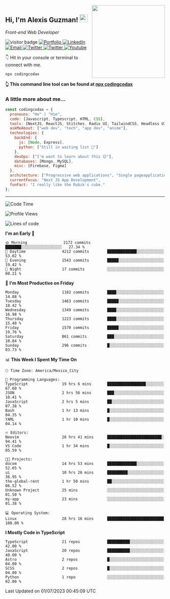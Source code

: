 <img align='right' src="https://media.giphy.com/media/M9gbBd9nbDrOTu1Mqx/giphy.gif" width="230">
<h2>Hi, I'm Alexis Guzman! <img src="https://media.giphy.com/media/hvRJCLFzcasrR4ia7z/giphy.gif" width="25px"></h2>
<p><em>Front-end Web Developer</em></p>

<p>
  <img src="https://visitor-badge.glitch.me/badge?page_id=a12989x.a12989x&left_color=black&right_color=gray" alt="visitor badge"/>
  <a href='https://www.codingcodax.dev/' target='_blank'>
    <img alt='Portfolio' src='https://img.shields.io/badge/Portfolio-black?logo=vercel&style=flat-square'>
  </a>
  <a href='https://linkedin.com/in/codingcodax/' target='_blank'>
    <img alt='LinkedIn' src='https://img.shields.io/badge/LinkedIn-black?logo=LinkedIn&style=flat-square'>
  </a>
  <a href='mailto:codingcodax@gmail.com' target='_blank'>
    <img alt='Email' src='https://img.shields.io/badge/Email-black?logo=Gmail&style=flat-square'>
  </a>
  <a href='https://twitter.com/codingcodax' target='_blank'>
    <img alt='Twitter' src='https://img.shields.io/badge/Twitter-black?logo=Twitter&style=flat-square'>
  </a>
  <a href='https://www.instagram.com/codingcodax/' target='_blank'>
    <img alt='Twitter' src='https://img.shields.io/badge/Instagram-black?logo=Instagram&style=flat-square'>
  </a>
  <a href='https://www.youtube.com/@codingcodax' target='_blank'>
    <img alt='Youtube' src='https://img.shields.io/badge/YouTube-black?logo=Youtube&style=flat-square'>
  </a>
</p>

👇 Hit in your console or terminal to connect with me.

```bash
npx codingcodax 
```
**👆 This command line tool can be found at [npx codingcodax](https://github.com/codingcodax/npx-codingcodax)**

<h3>A little more about me...</h3>

```javascript
const codingcodax = {
  pronouns: "He" | "Him",
  code: [Javascript, Typescript, HTML, CSS],
  tools: [NextJS, ReactJS, Stitches, Radix UI, TailwindCSS, Headless UI, Prisma],
  askMeAbout: ["web dev", "tech", "app dev", "anime"],
  technologies: {
    backEnd: {
      js: [Node, Express],
      python: ["Still in waiting list 🥲"]
    },
    devOps: ["I'm want to learn about this 😊"],
    databases: [Mongo, MySQL],
    misc: [Firebase, Figma]
  },
  architecture: ["Progressive web applications", "Single pageapplications"],
  currentFocus: "Next JS App Development",
  funFact: "I really like the Rubik's cube."
};
```

---

<!--START_SECTION:waka-->
![Code Time](http://img.shields.io/badge/Code%20Time-1%2C413%20hrs%206%20mins-blue)

![Profile Views](http://img.shields.io/badge/Profile%20Views-0-blue)

![Lines of code](https://img.shields.io/badge/From%20Hello%20World%20I%27ve%20Written-6.5%20million%20lines%20of%20code-blue)

**I'm an Early 🐤** 

```text
🌞 Morning                2172 commits        ███████░░░░░░░░░░░░░░░░░░   27.34 % 
🌆 Daytime                4212 commits        █████████████░░░░░░░░░░░░   53.02 % 
🌃 Evening                1543 commits        █████░░░░░░░░░░░░░░░░░░░░   19.42 % 
🌙 Night                  17 commits          ░░░░░░░░░░░░░░░░░░░░░░░░░   00.21 % 
```
📅 **I'm Most Productive on Friday** 

```text
Monday                   1182 commits        ████░░░░░░░░░░░░░░░░░░░░░   14.88 % 
Tuesday                  1463 commits        █████░░░░░░░░░░░░░░░░░░░░   18.42 % 
Wednesday                1349 commits        ████░░░░░░░░░░░░░░░░░░░░░   16.98 % 
Thursday                 1223 commits        ████░░░░░░░░░░░░░░░░░░░░░   15.40 % 
Friday                   1570 commits        █████░░░░░░░░░░░░░░░░░░░░   19.76 % 
Saturday                 861 commits         ███░░░░░░░░░░░░░░░░░░░░░░   10.84 % 
Sunday                   296 commits         █░░░░░░░░░░░░░░░░░░░░░░░░   03.73 % 
```


📊 **This Week I Spent My Time On** 

```text
🕑︎ Time Zone: America/Mexico_City

💬 Programming Languages: 
TypeScript               19 hrs 6 mins       █████████████████░░░░░░░░   67.60 % 
JSON                     2 hrs 56 mins       ███░░░░░░░░░░░░░░░░░░░░░░   10.41 % 
JavaScript               2 hrs 5 mins        ██░░░░░░░░░░░░░░░░░░░░░░░   07.38 % 
Bash                     1 hr 13 mins        █░░░░░░░░░░░░░░░░░░░░░░░░   04.35 % 
YAML                     1 hr 10 mins        █░░░░░░░░░░░░░░░░░░░░░░░░   04.14 % 

🔥 Editors: 
Neovim                   26 hrs 41 mins      ████████████████████████░   94.41 % 
VS Code                  1 hr 34 mins        █░░░░░░░░░░░░░░░░░░░░░░░░   05.59 % 

🐱‍💻 Projects: 
docom                    14 hrs 53 mins      █████████████░░░░░░░░░░░░   52.65 % 
ui                       10 hrs 26 mins      █████████░░░░░░░░░░░░░░░░   36.95 % 
the-global-rent          1 hr 50 mins        ██░░░░░░░░░░░░░░░░░░░░░░░   06.52 % 
Unknown Project          25 mins             ░░░░░░░░░░░░░░░░░░░░░░░░░   01.50 % 
my-app                   23 mins             ░░░░░░░░░░░░░░░░░░░░░░░░░   01.38 % 

💻 Operating System: 
Linux                    28 hrs 16 mins      █████████████████████████   100.00 % 
```

**I Mostly Code in TypeScript** 

```text
TypeScript               21 repos            ██████████░░░░░░░░░░░░░░░   42.00 % 
JavaScript               20 repos            ██████████░░░░░░░░░░░░░░░   40.00 % 
Astro                    2 repos             █░░░░░░░░░░░░░░░░░░░░░░░░   04.00 % 
SCSS                     2 repos             █░░░░░░░░░░░░░░░░░░░░░░░░   04.00 % 
Python                   1 repo              ░░░░░░░░░░░░░░░░░░░░░░░░░   02.00 % 
```




 Last Updated on 01/07/2023 00:45:09 UTC
<!--END_SECTION:waka-->
